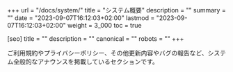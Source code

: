 +++
url = "/docs/system/"
title = "システム概要"
description = ""
summary = ""
date = "2023-09-07T16:12:03+02:00"
lastmod = "2023-09-07T16:12:03+02:00"
weight = 3_000
toc = true

[seo]
title = ""
description = ""
canonical = ""
robots = ""
+++

ご利用規約やプライバシーポリシー、その他更新内容やバグの報告など、システム全般的なアナウンスを掲載しているセクションです。
